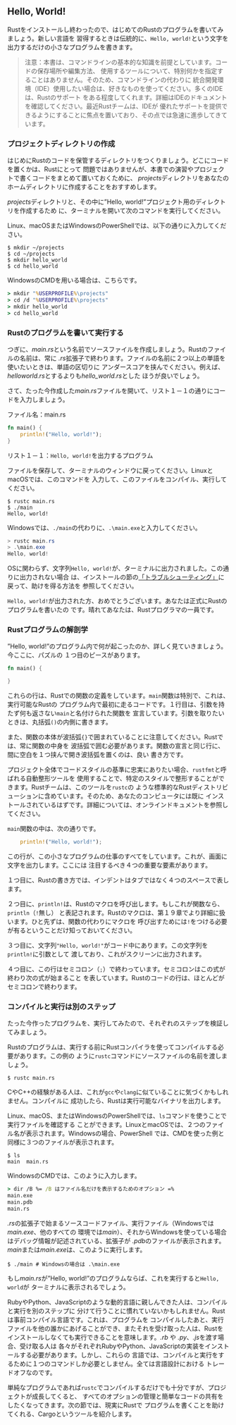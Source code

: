 ## Hello, World!

<!--
Now that you’ve installed Rust, let’s write your first Rust program. It’s
traditional when learning a new language to write a little program that prints
the text `Hello, world!` to the screen, so we’ll do the same here!
-->
Rustをインストールし終わったので、はじめてのRustのプログラムを書いてみましょう。新しい言語を
習得するときは伝統的に、`Hello, world!`という文字を出力するだけの小さなプログラムを書きます。

<!--
> Note: This book assumes basic familiarity with the command line. Rust makes
> no specific demands about your editing or tooling or where your code lives, so
> if you prefer to use an integrated development environment (IDE) instead of
> the command line, feel free to use your favorite IDE. Many IDEs now have some
> degree of Rust support; check the IDE’s documentation for details. Recently,
> the Rust team has been focusing on enabling great IDE support, and progress
> has been made rapidly on that front!
-->
> 注意：本書は、コマンドラインの基本的な知識を前提としています。コードの保存場所や編集方法、
> 使用するツールについて、特別何かを指定することはありません。そのため、コマンドラインの代わりに
> 統合開発環境（IDE）使用したい場合は、好きなものを使ってください。多くのIDEは、Rustのサポート
> をある程度してくれます。詳細はIDEのドキュメントを確認してください。最近Rustチームは、IDEが
> 優れたサポートを提供できるようにすることに焦点を置いており、その点では急速に進歩してきています。

<!--
### Creating a Project Directory
-->
### プロジェクトディレクトリの作成

<!--
You’ll start by making a directory to store your Rust code. It doesn’t matter
to Rust where your code lives, but for the exercises and projects in this book,
we suggest making a *projects* directory in your home directory and keeping all
your projects there.
-->
はじめにRustのコードを保管するディレクトリをつくりましょう。どこにコードを置くかは、Rustにとって
問題ではありませんが、本書での演習やプロジェクトで書くコードをまとめて置いておくために、
*projects*ディレクトリをあなたのホームディレクトリに作成することをおすすめします。

<!--
Open a terminal and enter the following commands to make a *projects* directory
and a directory for the “Hello, world!” project within the *projects* directory.
-->
*projects*ディレクトリと、その中に”Hello, world!”プロジェクト用のディレクトリを作成するため
に、ターミナルを開いて次のコマンドを実行してください。

<!--
For Linux, macOS, and PowerShell on Windows, enter this:
-->
Linux、macOSまたはWindowsのPowerShellでは、以下の通りに入力してください。 

```console
$ mkdir ~/projects
$ cd ~/projects
$ mkdir hello_world
$ cd hello_world
```

<!--
For Windows CMD, enter this:
-->
WindowsのCMDを用いる場合は、こちらです。

```cmd
> mkdir "%USERPROFILE%\projects"
> cd /d "%USERPROFILE%\projects"
> mkdir hello_world
> cd hello_world
```

<!--
### Writing and Running a Rust Program
-->
### Rustのプログラムを書いて実行する

<!--
Next, make a new source file and call it *main.rs*. Rust files always end with
the *.rs* extension. If you’re using more than one word in your filename, use
an underscore to separate them. For example, use *hello_world.rs* rather than
*helloworld.rs*.
-->
つぎに、*main.rs*という名前でソースファイルを作成しましょう。Rustのファイルの名前は、常に
*.rs*拡張子で終わります。ファイルの名前に２つ以上の単語を使いたいときは、単語の区切りに
アンダースコアを挟んでください。例えば、*helloworld.rs*とするよりも*hello_world.rs*とした
ほうが良いでしょう。

<!--
Now open the *main.rs* file you just created and enter the code in Listing 1-1.
-->
さて、たった今作成した*main.rs*ファイルを開いて、リスト１－１の通りにコードを入力しましょう。

<!--
<span class="filename">Filename: main.rs</span>
-->
<span class="filename">ファイル名：main.rs</span>

```rust
fn main() {
    println!("Hello, world!");
}
```

<!--
<span class="caption">Listing 1-1: A program that prints `Hello, world!`</span>
-->
<span class="caption">リスト１－１：`Hello, world!`を出力するプログラム</span>

<!--
Save the file and go back to your terminal window. On Linux or macOS, enter
the following commands to compile and run the file:
-->
ファイルを保存して、ターミナルのウィンドウに戻ってください。LinuxとmacOSでは、このコマンドを
入力して、このファイルをコンパイル、実行してください。

```console
$ rustc main.rs
$ ./main
Hello, world!
```

<!--
On Windows, enter the command `.\main.exe` instead of `./main`:
-->
Windowsでは、`./main`の代わりに、`.\main.exe`と入力してください。

```powershell
> rustc main.rs
> .\main.exe
Hello, world!
```

<!--
Regardless of your operating system, the string `Hello, world!` should print to
the terminal. If you don’t see this output, refer back to the
[“Troubleshooting”][troubleshooting] part of the Installation
section for ways to get help.
-->
OSに関わらず、文字列`Hello, world!`が、ターミナルに出力されました。この通りに出力されない場合
は、インストールの節の[「トラブルシューティング」][troubleshooting]に戻って、助けを得る方法を
参照してください。

<!--
If `Hello, world!` did print, congratulations! You’ve officially written a Rust
program. That makes you a Rust programmer—welcome!
-->
`Hello, world!`が出力された方、おめでとうございます。あなたは正式にRustのプログラムを書いたの
です。晴れてあなたは、Rustプログラマの一員です。

<!--
### Anatomy of a Rust Program
-->
### Rustプログラムの解剖学

<!--
Let’s review in detail what just happened in your “Hello, world!” program.
Here’s the first piece of the puzzle:
-->
”Hello, world!”のプログラム内で何が起こったのか、詳しく見ていきましょう。今ここに、パズルの
１つ目のピースがあります。

```rust
fn main() {

}
```

<!--
These lines define a function in Rust. The `main` function is special: it is
always the first code that runs in every executable Rust program. The first
line declares a function named `main` that has no parameters and returns
nothing. If there were parameters, they would go inside the parentheses, `()`.
-->
これらの行は、Rustでの関数の定義をしています。`main`関数は特別で、これは、実行可能なRustの
プログラム内で最初に走るコードです。１行目は、引数を持たず何も返さない`main`と名付けられた関数を
宣言しています。引数を取りたいときは、丸括弧`()`の内側に書きます。

<!--
Also, note that the function body is wrapped in curly brackets, `{}`. Rust
requires these around all function bodies. It’s good style to place the opening
curly bracket on the same line as the function declaration, adding one space in
between.
-->
また、関数の本体が波括弧`{}`で囲まれていることに注意してください。Rustでは、常に関数の中身を
波括弧で囲む必要があります。関数の宣言と同じ行に、間に空白を１つ挟んで開き波括弧を置くのは、良い
書き方です。

<!--
If you want to stick to a standard style across Rust projects, you can use an 
automatic formatter tool called `rustfmt` to format your code in a particular
style. The Rust team has included this tool with the standard Rust distribution,
like `rustc`, so it should already be installed on your computer! Check the online
documentation for more details.
-->
プロジェクト全体でコードスタイルの基準に忠実にありたい場合、`rustfmt`と呼ばれる自動整形ツールを
使用することで、特定のスタイルで整形することができます。Rustチームは、このツールを`rustc`の
ような標準的なRustディストリビューションに含めています。そのため、あなたのコンピュータには既に
インストールされているはずです。詳細については、オンラインドキュメントを参照してください。

<!--
Inside the `main` function is the following code:
-->
`main`関数の中は、次の通りです。

```rust
    println!("Hello, world!");
```

<!--
This line does all the work in this little program: it prints text to the
screen. There are four important details to notice here.
-->
この行が、この小さなプログラムの仕事のすべてをしています。これが、画面に文字を出力します。ここには
注目するべき４つの重要な要素があります。

<!--
First, Rust style is to indent with four spaces, not a tab.
-->
１つ目に、Rustの書き方では、インデントはタブではなく４つのスペースで表します。

<!--
Second, `println!` calls a Rust macro. If it called a function instead, it
would be entered as `println` (without the `!`). We’ll discuss Rust macros in
more detail in Chapter 19. For now, you just need to know that using a `!`
means that you’re calling a macro instead of a normal function.
-->
２つ目に、`println!`は、Rustのマクロを呼び出します。もしこれが関数なら、`println`（`!`無し）
と表記されます。Rustのマクロは、第１９章でより詳細に扱います。ひと先ずは、関数の代わりにマクロを
呼び出すためには`!`をつける必要が有るということだけ知っておいてください。

<!--
Third, you see the `"Hello, world!"` string. We pass this string as an argument
to `println!`, and the string is printed to the screen.
-->
３つ目に、文字列`"Hello, world!"`がコード中にあります。この文字列を`println!`に引数として
渡しており、これがスクリーンに出力されます。

<!--
Fourth, we end the line with a semicolon (`;`), which indicates that this
expression is over and the next one is ready to begin. Most lines of Rust code
end with a semicolon.
-->
４つ目に、この行はセミコロン（`;`）で終わっています。セミコロンはこの式が終わり次の式が始まること
を表しています。Rustのコードの行は、ほとんどがセミコロンで終わります。

<!--
### Compiling and Running Are Separate Steps
-->
### コンパイルと実行は別のステップ

<!--
You’ve just run a newly created program, so let’s examine each step in the
process.
-->
たった今作ったプログラムを、実行してみたので、それぞれのステップを検証してみましょう。

<!--
Before running a Rust program, you must compile it using the Rust compiler by
entering the `rustc` command and passing it the name of your source file, like
this:
-->
Rustのプログラムは、実行する前にRustコンパイラを使ってコンパイルする必要があります。この例の
ように`rustc`コマンドにソースファイルの名前を渡しましょう。

```console
$ rustc main.rs
```

<!--
If you have a C or C++ background, you’ll notice that this is similar to `gcc`
or `clang`. After compiling successfully, Rust outputs a binary executable.
-->
CやC++の経験がある人は、これが`gcc`や`clang`に似ていることに気づくかもしれません。コンパイルに
成功したら、Rustは実行可能なバイナリを出力します。

<!--
On Linux, macOS, and PowerShell on Windows, you can see the executable by
entering the `ls` command in your shell. On Linux and macOS, you’ll see two
files. With PowerShell on Windows, you’ll see the same three files that you
would see using CMD.
-->
Linux、macOS、またはWindowsのPowerShellでは、`ls`コマンドを使うことで実行ファイルを確認する
ことができます。LinuxとmacOSでは、２つのファイル名が表示されます。Windowsの場合、PowerShell
では、CMDを使った例と同様に３つのファイルが表示されます。

```text
$ ls
main  main.rs
```

<!--
With CMD on Windows, you would enter the following:
-->
WindowsのCMDでは、このように入力します。

```cmd
> dir /B %= /B はファイル名だけを表示するためのオプション =%
main.exe
main.pdb
main.rs
```

<!--
This shows the source code file with the *.rs* extension, the executable file
(*main.exe* on Windows, but *main* on all other platforms), and, when using
Windows, a file containing debugging information with the *.pdb* extension.
From here, you run the *main* or *main.exe* file, like this:
-->
*.rs*の拡張子で始まるソースコードファイル、実行ファイル（Windowsでは*main.exe*、他のすべての
環境では*main*）、それからWindowsを使っている場合はデバッグ情報が記述されている、拡張子が
*.pdb*のファイルが表示されます。*main*または*main.exe*は、このように実行します。

```console
$ ./main # Windowsの場合は .\main.exe
```

<!--
If *main.rs* was your “Hello, world!” program, this line would print `Hello,
world!` to your terminal.
-->
もし*main.rs*が”Hello, world!”のプログラムならば、これを実行すると`Hello, world`が
ターミナルに表示されるでしょう。

<!--
If you’re more familiar with a dynamic language, such as Ruby, Python, or
JavaScript, you might not be used to compiling and running a program as
separate steps. Rust is an *ahead-of-time compiled* language, meaning you can
compile a program and give the executable to someone else, and they can run it
even without having Rust installed. If you give someone a *.rb*, *.py*, or
*.js* file, they need to have a Ruby, Python, or JavaScript implementation
installed (respectively). But in those languages, you only need one command to
compile and run your program. Everything is a trade-off in language design.
-->
RubyやPython、JavaScriptのような動的言語に親しんできた人は、コンパイルと実行を別のステップに
分けて行うことに慣れていないかもしれません。Rustは事前コンパイル言語です。これは、プログラムを
コンパイルしたあと、実行ファイルを他の誰かにあげることができ、またそれを受け取った人は、Rustを
インストールしなくても実行できることを意味します。*.rb* や *.py*、*.js*を渡す場合、受け取る人は
各々がそれぞれRubyやPython、JavaScriptの実装をインストールする必要があります。しかし、これらの
言語では、コンパイルと実行をするために１つのコマンドしか必要としません。全ては言語設計における
トレードオフなのです。

<!--
Just compiling with `rustc` is fine for simple programs, but as your project
grows, you’ll want to manage all the options and make it easy to share your
code. Next, we’ll introduce you to the Cargo tool, which will help you write
real-world Rust programs.
-->
単純なプログラムであれば`rustc`でコンパイルするだけでも十分ですが、プロジェクトが成長してくると、
すべてのオプションの管理と簡単なコードの共有をしたくなってきます。次の節では、現実にRustで
プログラムを書くことを助けてくれる、Cargoというツールを紹介します。

[troubleshooting]: ch01-01-installation.html#トラブルシューティング
